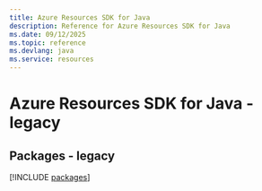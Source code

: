 ```yaml
---
title: Azure Resources SDK for Java
description: Reference for Azure Resources SDK for Java
ms.date: 09/12/2025
ms.topic: reference
ms.devlang: java
ms.service: resources
---
```

# Azure Resources SDK for Java - legacy
## Packages - legacy
[!INCLUDE [packages](resources-index.md)]